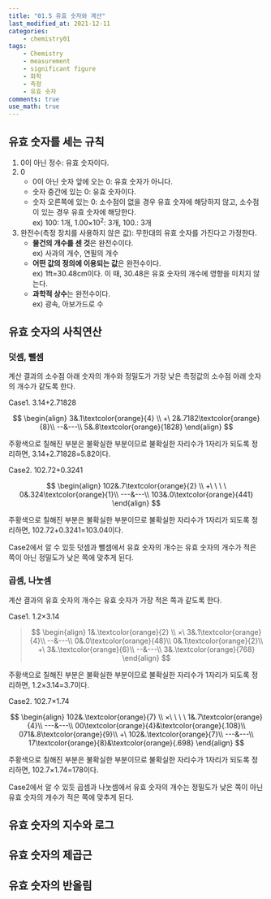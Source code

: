 ```yaml
---
title: "01.5 유효 숫자와 계산"
last_modified_at: 2021-12-11
categories:
    - chemistry01
tags:
    - Chemistry
    - measurement
    - significant figure
    - 화학
    - 측정
    - 유효 숫자
comments: true
use_math: true
---
```


<h2>유효 숫자를 세는 규칙</h2>

1. 0이 아닌 정수: 유효 숫자이다.
2. 0
    - 0이 아닌 숫자 앞에 오는 0: 유효 숫자가 아니다.
    - 숫자 중간에 있는 0: 유효 숫자이다.
    - 숫자 오른쪽에 있는 0: 소수점이 없을 경우 유효 숫자에 해당하지 않고, 소수점이 있는 경우 유효 숫자에 해당한다.\
    ex) 100: 1개, 1.00×10<sup>2</sup>: 3개, 100.: 3개
3. 완전수(측정 장치를 사용하지 않은 값): 무한대의 유효 숫자를 가진다고 가정한다.
    - **물건의 개수를 센 것**은 완전수이다.\
    ex) 사과의 개수, 연필의 개수
    - **어떤 값의 정의에 이용되는 값**은 완전수이다.\
    ex) 1ft=30.48cm이다. 이 때, 30.48은 유효 숫자의 개수에 영향을 미치지 않는다.
    - **과학적 상수**는 완전수이다.\
    ex) 광속, 아보가드로 수

<h2>유효 숫자의 사칙연산</h2>

<h3>덧셈, 뺄셈</h3>

계산 결과의 소수점 아래 숫자의 개수와 정밀도가 가장 낮은 측정값의 소수점 아래 숫자의 개수가 같도록 한다.

Case1. 3.14+2.71828

$$
\begin{align}
3&.1\textcolor{orange}{4} \\
+\ 2&.7182\textcolor{orange}{8}\\
--&---\\
5&.8\textcolor{orange}{1828}
\end{align}
$$

주황색으로 칠해진 부분은 불확실한 부분이므로 불확실한 자리수가 1자리가 되도록 정리하면, 3.14+2.71828=5.82이다.

Case2. 102.72+0.3241

$$
\begin{align}
102&.7\textcolor{orange}{2} \\
+\ \ \ \ 0&.324\textcolor{orange}{1}\\
---&---\\
103&.0\textcolor{orange}{441}
\end{align}
$$

주황색으로 칠해진 부분은 불확실한 부분이므로 불확실한 자리수가 1자리가 되도록 정리하면, 102.72+0.3241=103.04이다.

Case2에서 알 수 있듯 덧셈과 뺄셈에서 유효 숫자의 개수는 유효 숫자의 개수가 적은 쪽이 아닌 정밀도가 낮은 쪽에 맞추게 된다.

<h3>곱셈, 나눗셈</h3>

계산 결과의 유효 숫자의 개수는 유효 숫자가 가장 적은 쪽과 같도록 한다.

Case1. 1.2×3.14
> 
> $$
> \begin{align}
> 1&.\textcolor{orange}{2} \\
> ×\ 3&.1\textcolor{orange}{4}\\
> --&---\\
> 0&.0\textcolor{orange}{48}\\
> 0&.1\textcolor{orange}{2}\\
> +\ 3&.\textcolor{orange}{6}\\
> --&---\\
> 3&.\textcolor{orange}{768}
> \end{align}
> $$

주황색으로 칠해진 부분은 불확실한 부분이므로 불확실한 자리수가 1자리가 되도록 정리하면, 1.2×3.14=3.7이다.

Case2. 102.7×1.74

$$
\begin{align}
102&.\textcolor{orange}{7} \\
×\ \ \ \ 1&.7\textcolor{orange}{4}\\
---&---\\
00\textcolor{orange}{4}&\textcolor{orange}{.108}\\
071&.8\textcolor{orange}{9}\\
+\ 102&.\textcolor{orange}{7}\\
---&---\\
17\textcolor{orange}{8}&\textcolor{orange}{.698}
\end{align}
$$

주황색으로 칠해진 부분은 불확실한 부분이므로 불확실한 자리수가 1자리가 되도록 정리하면, 102.7×1.74=178이다.

Case2에서 알 수 있듯 곱셈과 나눗셈에서 유효 숫자의 개수는 정밀도가 낮은 쪽이 아닌 유효 숫자의 개수가 적은 쪽에 맞추게 된다.

<h2>유효 숫자의 지수와 로그</h2>



<h2>유효 숫자의 제곱근</h2>



<h2>유효 숫자의 반올림</h2>


